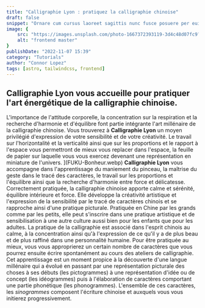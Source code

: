 ```yaml
---
title: "Calligraphie Lyon : pratiquez la calligraphie chinoise"
draft: false
snippet: "Ornare cum cursus laoreet sagittis nunc fusce posuere per euismod dis vehicula a, semper fames lacus maecenas dictumst pulvinar neque enim non potenti. Torquent hac sociosqu eleifend potenti."
image: {
    src: "https://images.unsplash.com/photo-1667372393119-3d4c48d07fc9?&fit=crop&w=430&h=240",
    alt: "frontend master"
}
publishDate: "2022-11-07 15:39"
category: "Tutorials"
author: "Connor Lopez"
tags: [astro, tailwindcss, frontend]
---
```



## **Calligraphie Lyon** vous accueille pour pratiquer l'art énergétique de la calligraphie chinoise.

L'importance de l'attitude corporelle, la concentration sur la respiration et la recherche d'harmonie et d'équilibre font partie intégrante l'art millénaire de la calligraphie chinoise. Vous trouverez à **Calligraphie Lyon** un moyen privilégié d'expression de votre sensibilité et de votre créativité. Le travail sur l'horizontalité et la verticalité ainsi que sur les proportions et le rapport à l'espace vous permettront de mieux vous replacer dans l'espace, la feuille de papier sur laquelle vous vous exercez devenant une représentation en miniature de l'univers. ](FUKU-Bonheur.webp) **Calligraphie Lyon** vous accompagne dans l'apprentissage du maniement du pinceau, la maîtrise du geste dans le tracé des caractères, le travail sur les proportions et l'équilibre ainsi que la recherche d'harmonie entre force et délicatesse. Correctement pratiquée, la calligraphie chinoise apporte calme et sérénité, équilibre intérieure et force. Elle développe la créativité artistique et l'expression de la sensibilité par le tracé de caractères chinois et se rapproche ainsi d'une pratique picturale. Pratiquée en Chine par les grands comme par les petits, elle peut s'inscrire dans une pratique artistique et de sensibilisation à une autre culture aussi bien pour les enfants que pour les adultes. La pratique de la calligraphie est associé dans l'esprit chinois au calme, à la concentration ainsi qu'à l'expression de ce qu'il y a de plus beau et de plus raffiné dans une personnalité humaine. Pour être pratiquée au mieux, vous vous approprierez un certain nombre de caractères que vous pourrez ensuite écrire spontanément au cours des ateliers de calligraphie. Cet apprentissage est un moment propice à la découverte d'une langue millénaire qui a évolué en passant par une représentation picturale des choses à ses débuts (les pictogrammes) à une représentation d'idée ou de concept (les idéogrammes) puis à l'élaboration de caractères comportant une partie phonétique (les phonogrammes). L'ensemble de ces caractères, les _sinogrammes_ composent l'écriture chinoise et auxquels vous vous initierez progressivement.
